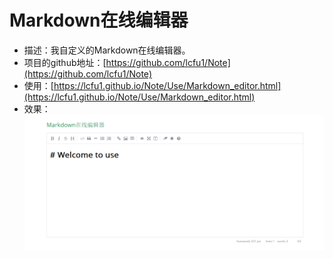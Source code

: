 # Markdown在线编辑器

- 描述：我自定义的Markdown在线编辑器。
- 项目的github地址：[https://github.com/lcfu1/Note](https://github.com/lcfu1/Note)
- 使用：[https://lcfu1.github.io/Note/Use/Markdown_editor.html](https://lcfu1.github.io/Note/Use/Markdown_editor.html)
- 效果：![Markdown](https://raw.githubusercontent.com/lcfu1/Image/master/Use/Markdown.PNG)